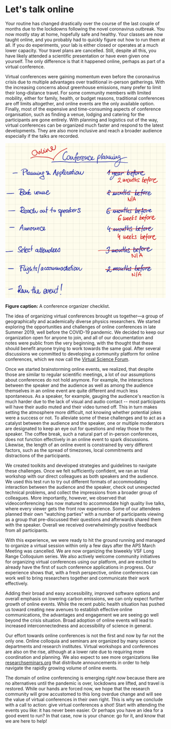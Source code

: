 # Let's talk online

<!-- #### COVID lockdown disrupted everyone's work, travel, and likely mean that you attended an online talk. -->

Your routine has changed drastically over the course of the last couple of months due to the lockdowns following the novel coronavirus outbreak.
You now mostly stay at home, hopefully safe and healthy.
Your classes are now taught online, and you probably had to quickly figure out how to run them at all.
If you do experiments, your lab is either closed or operates at a much lower capacity.
Your travel plans are cancelled. Still, despite all this, you have likely attended a scientific presentation or have even given one yourself.
The only difference is that it happened online, perhaps as part of a virtual conference.

<!-- #### Online talks were gaining momentum already before, and for a good reason. -->

Virtual conferences were gaining momentum even before the coronavirus crisis due to multiple advantages over traditional in-person gatherings.
With the increasing concerns about greenhouse emissions, many prefer to limit their long-distance travel.
For some community members with limited mobility, either for family, health, or budget reasons, traditional conferences are off limits altogether, and online events are the only available option.
Finally, most of the expensive and time-consuming aspects of conference organisation, such as finding a venue, lodging and catering for the participants are gone entirely.
With planning and logistics out of the way, virtual conferences can be organized much faster and respond to the latest developments.
They are also more inclusive and reach a broader audience especially if the talks are recorded.

![](planning_checklist.png)

**Figure caption:** A conference organizer checklist.

<!-- #### We decided to develop online conferences and established VSF. -->

The idea of organizing virtual conferences brought us together—a group of geographically and academically diverse physics researchers.
We started exploring the opportunities and challenges of online conferences in late Summer 2019, well before the COVID-19 pandemic.
We decided to keep our organization open for anyone to join, and all of our documentation and notes were public from the very beginning, with the thought that these should benefit anyone trying to work towards the same goal.
After several discussions we committed to developing a community platform for online conferences, which we now call the [Virtual Science Forum](https://virtualscienceforum.org).

<!-- #### In thinking about online events we had to revisit many assumptions about conferences. -->

Once we started brainstorming online events, we realized, that despite those are similar to regular scientific meetings, a lot of our assumptions about conferences do not hold anymore.
For example, the interactions between the speaker and the audience as well as among the audience themselves in an online event are quite different and much less spontaneous. 
As a speaker, for example, gauging the audience's reaction is much harder due to the lack of visual and audio contact -- most participants will have their audio muted and their video turned off. 
This in turn makes setting the atmosphere more difficult, not knowing whether potential jokes were a success or not.
To alleviate some of these challenges and to act as a catalyst between the audience and the speaker, one or multiple moderators are designated to keep an eye out for questions and relay those to the speaker.
The coffee break, such a natural part of in-person conferences, does not function effectively in an online event to spark discussions.
Likewise, the length of an online event is constrained by very different factors, such as the spread of timezones, local commitments and distractions of the participants.

<!-- #### We ran a couple of events, and saw that they work well. -->

We created toolkits and developed strategies and guidelines to navigate these challenges.
Once we felt sufficiently confident, we ran an trial workshop with our direct colleagues as both speakers and the audience.
We used this test run to try out different formats of accommodating interaction between the audience and the speaker, check out unexpected technical problems, and collect the impressions from a broader group of colleagues.
More importantly, however, we observed that videoconferencing has now matured to accommodate high quality live talks, where every viewer gets the front row experience.
Some of our attendees planned their own "watching parties" with a number of participants viewing as a group that pre-discussed their questions and afterwards shared them with the speaker.
Overall we received overwhelmingly positive feedback from all participants.

With this experience, we were ready to hit the ground running and managed to organize a virtual session within only a few days after the APS March Meeting was cancelled.
We are now organizing the biweekly VSF Long Range Colloquium series.
We also actively welcome community initiatives for organizing virtual conferences using our platform, and are excited to already have the first of such conference applications in progress.
Our experience shows that, with a fresh perspective, online conferences can work well to bring researchers together and communicate their work effectively.

<!-- #### We are confident that we will see an explosive growth of online events. -->

Adding their broad and easy accessibility, improved software options and overall emphasis on lowering carbon emissions, we can only expect further growth of online events.
While the recent public health situation has pushed us toward creating new avenues to establish effective online communications, the advantages and engagement we are seeing go well beyond the crisis situation.
Broad adoption of online events will lead to increased interconnectedness and accessibility of science in general.

<!-- #### Because of how easy it is, many are working towards this goal. -->

Our effort towards online conferences is not the first and now by far not the only one.
Online colloquia and seminars are organized by many science departments and research institutes.
Virtual workshops and conferences are also on the rise, although at a lower rate due to requiring more coordination and planning.
We also expect to see more organizations like [researchseminars.org](https://researchseminars.org) that distribute announcements in order to help navigate the rapidly growing volume of online events.

<!-- #### You should definitely get involved in the online events, and we are here to help. -->

The domain of online conferencing is emerging *right now* because there are no alternatives until the pandemic is over, lockdowns are lifted, and travel is restored.
While our hands are forced now, we hope that the research community will grow accustomed to this long overdue change and will see the value of virtual conferences in their own right.
This is why we conclude with a call to action: give virtual conferences a shot!
Start with attending the events you like: it has never been easier.
Or perhaps you have an idea for a good event to run?
In that case, now is your chance: go for it, and know that we are here to help!
